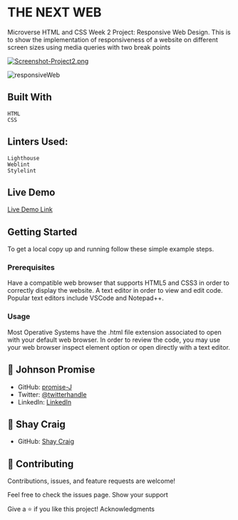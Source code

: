 # THE NEXT WEB
Microverse HTML and CSS Week 2 Project: Responsive Web Design. This is to show the implementation of responsiveness of a website on different screen sizes using media queries with two break points

[![Screenshot-Project2.png](https://i.postimg.cc/Wb2tQnnt/Screenshot-Project2.png)](https://postimg.cc/Sjvy9cHp)

![responsiveWeb](https://user-images.githubusercontent.com/57602224/106334967-1e7dc800-621f-11eb-9156-c364bbec2d5f.PNG)



## Built With

    HTML
    CSS

## Linters Used:

    Lighthouse
    Weblint
    Stylelint

## Live Demo

[Live Demo Link](https://promise-j.github.io/responsive-web-design/)

## Getting Started

To get a local copy up and running follow these simple example steps.

### Prerequisites
Have a compatible web browser that supports HTML5 and CSS3 in order to correctly display the website.
A text editor in order to view and edit code. Popular text editors include VSCode and Notepad++.

### Usage
Most Operative Systems have the .html file extension associated to open with your default web browser. In order to review the code, you may use your web browser inspect element option or open directly with a text editor.

## 👤 Johnson Promise

- GitHub: [promise-J](https://github.com/promise-J)
- Twitter: [@twitterhandle](https://twitter.com/Promise94353263)
- LinkedIn: [LinkedIn](https://www.linkedin.com/in/promise-chiemela-788887142)

## 👤 Shay Craig

- GitHub: [Shay Craig](https://github.com/craigs40)


## 🤝 Contributing

Contributions, issues, and feature requests are welcome!

Feel free to check the issues page.
Show your support

Give a ⭐️ if you like this project!
Acknowledgments

